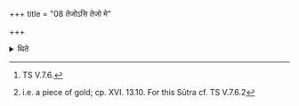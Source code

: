 +++
title = "08 तेजोऽसि तेजो मे"

+++

<details><summary>थिते</summary>

8. With tejosi tejo me yacchat[^1] he places the golden brick[^2].  

[^1]: TS V.7.6.  

[^2]: i.e. a piece of gold; cp. XVI. 13.10. For this Sūtra cf. TS V.7.6.2   
</details>
